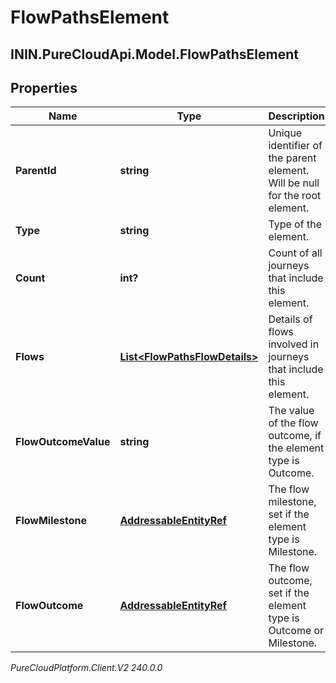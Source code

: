 # FlowPathsElement

## ININ.PureCloudApi.Model.FlowPathsElement

## Properties

|Name | Type | Description | Notes|
|------------ | ------------- | ------------- | -------------|
| **ParentId** | **string** | Unique identifier of the parent element. Will be null for the root element. | [optional] |
| **Type** | **string** | Type of the element. | |
| **Count** | **int?** | Count of all journeys that include this element. | |
| **Flows** | [**List&lt;FlowPathsFlowDetails&gt;**](FlowPathsFlowDetails) | Details of flows involved in journeys that include this element. | |
| **FlowOutcomeValue** | **string** | The value of the flow outcome, if the element type is Outcome. | [optional] |
| **FlowMilestone** | [**AddressableEntityRef**](AddressableEntityRef) | The flow milestone, set if the element type is Milestone. | [optional] |
| **FlowOutcome** | [**AddressableEntityRef**](AddressableEntityRef) | The flow outcome, set if the element type is Outcome or Milestone. | [optional] |



_PureCloudPlatform.Client.V2 240.0.0_
